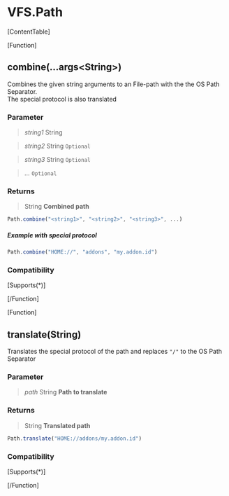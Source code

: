 # VFS.Path

[ContentTable]

[Function]

## combine(...args&lt;String&gt;)
Combines the given string arguments to an File-path with the the OS Path Separator.  
The special protocol is also translated

### Parameter
> *string1* String

> *string2* String `Optional`

> *string3* String `Optional`

> *...* `Optional`

### Returns
> String **Combined path**

```js
Path.combine("<string1>", "<string2>", "<string3>", ...)
```

##### Example with special protocol
```js
Path.combine("HOME://", "addons", "my.addon.id")
```


### Compatibility
[Supports(*)]

[/Function]


[Function]

## translate(String)
Translates the special protocol of the path and replaces `"/"` to the OS Path Separator

### Parameter
> *path* String **Path to translate**


### Returns
> String **Translated path**

```js
Path.translate("HOME://addons/my.addon.id")
```

### Compatibility
[Supports(*)]

[/Function]

